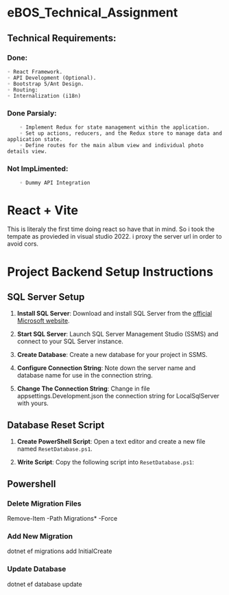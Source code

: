 # eBOS_Technical_Assignment

## Technical Requirements:

### Done: 
	◦ React Framework.
	◦ API Development (Optional).
	◦ Bootstrap 5/Ant Design.
	◦ Routing:
	◦ Internalization (i18n)
	
### Done Parsialy:

		◦ Implement Redux for state management within the application.
		◦ Set up actions, reducers, and the Redux store to manage data and application state. 
		◦ Define routes for the main album view and individual photo details view.
		
### Not ImpLimented:
		
		◦ Dummy API Integration
		
		
# React + Vite
This is literaly the first time doing react so have that in mind.
So i took the tempate as provieded in visual studio 2022.
i proxy the server url in order to avoid cors.



# Project Backend Setup Instructions

## SQL Server Setup

1. **Install SQL Server**: Download and install SQL Server from the [official Microsoft website](https://www.microsoft.com/en-us/sql-server/sql-server-downloads).

2. **Start SQL Server**: Launch SQL Server Management Studio (SSMS) and connect to your SQL Server instance.

3. **Create Database**: Create a new database for your project in SSMS.

4. **Configure Connection String**: Note down the server name and database name for use in the connection string. 

5. **Change The Connection String**: Change in file appsettings.Development.json the connection string for LocalSqlServer with yours. 


## Database Reset Script

1. **Create PowerShell Script**: Open a text editor and create a new file named `ResetDatabase.ps1`.

2. **Write Script**: Copy the following script into `ResetDatabase.ps1`:

## Powershell
   ### Delete Migration Files
   Remove-Item -Path Migrations\* -Force

   ### Add New Migration
   dotnet ef migrations add InitialCreate

   ### Update Database
   dotnet ef database update


